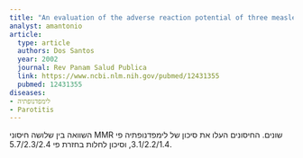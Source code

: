 ```yaml
---
title: "An evaluation of the adverse reaction potential of three measles-mumps-rubella combination vaccines"
analyst: amantonio
article:
  type: article
  authors: Dos Santos
  year: 2002
  journal: Rev Panam Salud Publica
  link: https://www.ncbi.nlm.nih.gov/pubmed/12431355
  pubmed: 12431355
diseases:
- לימפדנופתיה
- Parotitis
---
```


השוואה בין שלושה חיסוני MMR שונים. החיסונים העלו את סיכון של לימפדנופתיה פי 3.1/2.2/1.4, וסיכון לחלות בחזרת פי 5.7/2.3/2.4.
